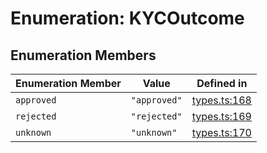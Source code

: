 # Enumeration: KYCOutcome

## Enumeration Members

| Enumeration Member | Value | Defined in |
| ------ | ------ | ------ |
| `approved` | `"approved"` | [types.ts:168](https://github.com/monerium/js-monorepo/blob/main/packages/sdk/src/types.ts#L168) |
| `rejected` | `"rejected"` | [types.ts:169](https://github.com/monerium/js-monorepo/blob/main/packages/sdk/src/types.ts#L169) |
| `unknown` | `"unknown"` | [types.ts:170](https://github.com/monerium/js-monorepo/blob/main/packages/sdk/src/types.ts#L170) |
